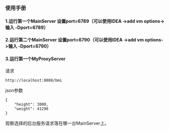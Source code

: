 
### 使用手册


#### 1.运行第一个MainServer 设置port=6789（可以使用IDEA ->add vm options->输入 -Dport=6789）
#### 2.运行第二个MainServer 设置port=6790（可以使用IDEA ->add vm options->输入 -Dport=6790）
#### 3.运行第一个MyProxyServer


请求
```
http://localhost:8808/bmi
```
json参数
```
{
    "height": 3000,
    "weight": 41290
}
```
观察选择的后台服务请求落在哪一台MainServer上。
